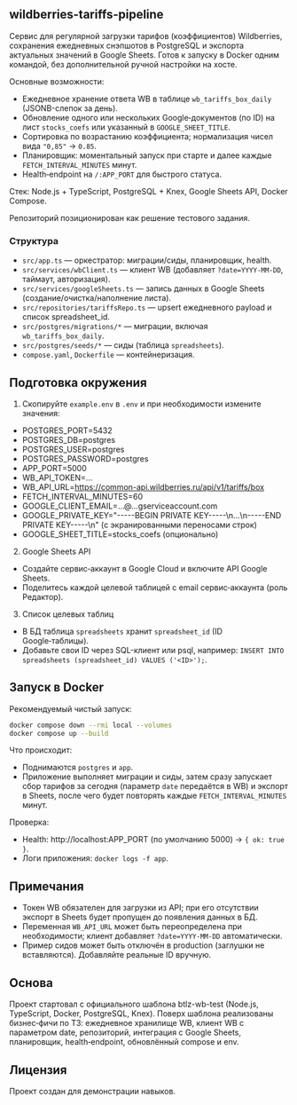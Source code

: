 ## wildberries-tariffs-pipeline

Сервис для регулярной загрузки тарифов (коэффициентов) Wildberries, сохранения ежедневных снэпшотов в PostgreSQL и экспорта актуальных значений в Google Sheets. Готов к запуску в Docker одним командой, без дополнительной ручной настройки на хосте.

Основные возможности:
- Ежедневное хранение ответа WB в таблице `wb_tariffs_box_daily` (JSONB-слепок за день).
- Обновление одного или нескольких Google‑документов (по ID) на лист `stocks_coefs` или указанный в `GOOGLE_SHEET_TITLE`.
- Сортировка по возрастанию коэффициента; нормализация чисел вида `"0,85"` → `0.85`.
- Планировщик: моментальный запуск при старте и далее каждые `FETCH_INTERVAL_MINUTES` минут.
- Health‑endpoint на `/:APP_PORT` для быстрого статуса.

Стек: Node.js + TypeScript, PostgreSQL + Knex, Google Sheets API, Docker Compose.

Репозиторий позиционирован как решение тестового задания.

### Структура
- `src/app.ts` — оркестратор: миграции/сиды, планировщик, health.
- `src/services/wbClient.ts` — клиент WB (добавляет `?date=YYYY-MM-DD`, таймаут, авторизация).
- `src/services/googleSheets.ts` — запись данных в Google Sheets (создание/очистка/наполнение листа).
- `src/repositories/tariffsRepo.ts` — upsert ежедневного payload и список spreadsheet_id.
- `src/postgres/migrations/*` — миграции, включая `wb_tariffs_box_daily`.
- `src/postgres/seeds/*` — сиды (таблица `spreadsheets`).
- `compose.yaml`, `Dockerfile` — контейнеризация.

## Подготовка окружения

1) Скопируйте `example.env` в `.env` и при необходимости измените значения:

- POSTGRES_PORT=5432
- POSTGRES_DB=postgres
- POSTGRES_USER=postgres
- POSTGRES_PASSWORD=postgres
- APP_PORT=5000
- WB_API_TOKEN=…
- WB_API_URL=https://common-api.wildberries.ru/api/v1/tariffs/box
- FETCH_INTERVAL_MINUTES=60
- GOOGLE_CLIENT_EMAIL=…@…gserviceaccount.com
- GOOGLE_PRIVATE_KEY="-----BEGIN PRIVATE KEY-----\n...\n-----END PRIVATE KEY-----\n" (с экранированными переносами строк) 
- GOOGLE_SHEET_TITLE=stocks_coefs (опционально)

2) Google Sheets API
- Создайте сервис‑аккаунт в Google Cloud и включите API Google Sheets.
- Поделитесь каждой целевой таблицей с email сервис‑аккаунта (роль Редактор).

3) Список целевых таблиц
- В БД таблица `spreadsheets` хранит `spreadsheet_id` (ID Google‑таблицы).
- Добавьте свои ID через SQL-клиент или psql, например: `INSERT INTO spreadsheets (spreadsheet_id) VALUES ('<ID>');`.

## Запуск в Docker

Рекомендуемый чистый запуск:

```bash
docker compose down --rmi local --volumes
docker compose up --build
```

Что происходит:
- Поднимаются `postgres` и `app`.
- Приложение выполняет миграции и сиды, затем сразу запускает сбор тарифов за сегодня (параметр `date` передаётся в WB) и экспорт в Sheets, после чего будет повторять каждые `FETCH_INTERVAL_MINUTES` минут.

Проверка:
- Health: http://localhost:APP_PORT (по умолчанию 5000) → `{ ok: true }`.
- Логи приложения: `docker logs -f app`.

## Примечания

- Токен WB обязателен для загрузки из API; при его отсутствии экспорт в Sheets будет пропущен до появления данных в БД.
- Переменная `WB_API_URL` может быть переопределена при необходимости; клиент добавляет `?date=YYYY-MM-DD` автоматически.
- Пример сидов может быть отключён в production (заглушки не вставляются). Добавляйте реальные ID вручную.

## Основа

Проект стартовал с официального шаблона btlz-wb-test (Node.js, TypeScript, Docker, PostgreSQL, Knex). Поверх шаблона реализованы бизнес‑фичи по ТЗ: ежедневное хранилище WB, клиент WB с параметром date, репозиторий, интеграция с Google Sheets, планировщик, health‑endpoint, обновлённый compose и env.

## Лицензия

Проект создан для демонстрации навыков.
